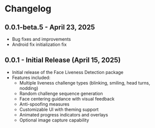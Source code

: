 # Changelog

## 0.0.1-beta.5 - April 23, 2025
* Bug fixes and improvements
* Android fix initialization fix


## 0.0.1 - Initial Release (April 15, 2025)

* Initial release of the Face Liveness Detection package
* Features included:
  * Multiple liveness challenge types (blinking, smiling, head turns, nodding)
  * Random challenge sequence generation
  * Face centering guidance with visual feedback
  * Anti-spoofing measures
  * Customizable UI with theming support
  * Animated progress indicators and overlays
  * Optional image capture capability

  